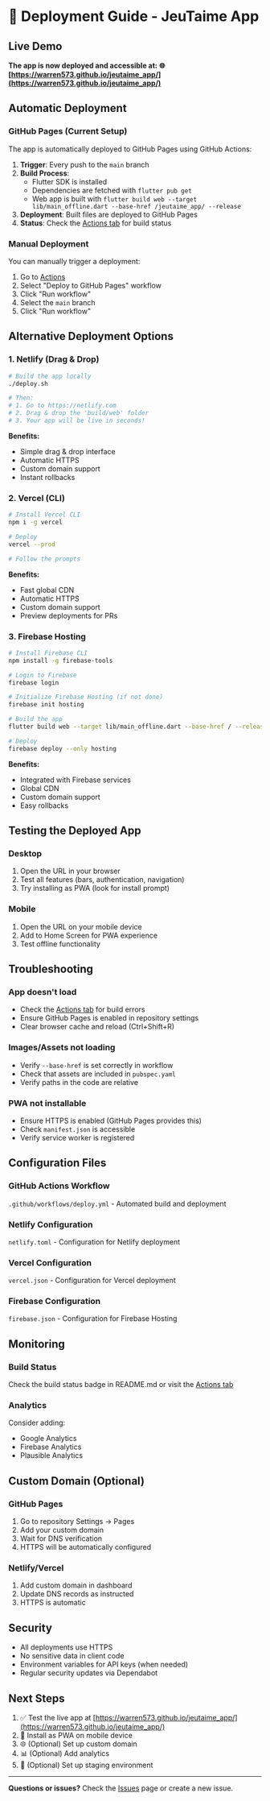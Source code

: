 # 🚀 Deployment Guide - JeuTaime App

## Live Demo

**The app is now deployed and accessible at:**
**🌐 [https://warren573.github.io/jeutaime_app/](https://warren573.github.io/jeutaime_app/)**

## Automatic Deployment

### GitHub Pages (Current Setup)

The app is automatically deployed to GitHub Pages using GitHub Actions:

1. **Trigger**: Every push to the `main` branch
2. **Build Process**: 
   - Flutter SDK is installed
   - Dependencies are fetched with `flutter pub get`
   - Web app is built with `flutter build web --target lib/main_offline.dart --base-href /jeutaime_app/ --release`
3. **Deployment**: Built files are deployed to GitHub Pages
4. **Status**: Check the [Actions tab](https://github.com/Warren573/jeutaime_app/actions) for build status

### Manual Deployment

You can manually trigger a deployment:

1. Go to [Actions](https://github.com/Warren573/jeutaime_app/actions)
2. Select "Deploy to GitHub Pages" workflow
3. Click "Run workflow"
4. Select the `main` branch
5. Click "Run workflow"

## Alternative Deployment Options

### 1. Netlify (Drag & Drop)

```bash
# Build the app locally
./deploy.sh

# Then:
# 1. Go to https://netlify.com
# 2. Drag & drop the 'build/web' folder
# 3. Your app will be live in seconds!
```

**Benefits:**
- Simple drag & drop interface
- Automatic HTTPS
- Custom domain support
- Instant rollbacks

### 2. Vercel (CLI)

```bash
# Install Vercel CLI
npm i -g vercel

# Deploy
vercel --prod

# Follow the prompts
```

**Benefits:**
- Fast global CDN
- Automatic HTTPS
- Custom domain support
- Preview deployments for PRs

### 3. Firebase Hosting

```bash
# Install Firebase CLI
npm install -g firebase-tools

# Login to Firebase
firebase login

# Initialize Firebase Hosting (if not done)
firebase init hosting

# Build the app
flutter build web --target lib/main_offline.dart --base-href / --release

# Deploy
firebase deploy --only hosting
```

**Benefits:**
- Integrated with Firebase services
- Global CDN
- Custom domain support
- Easy rollbacks

## Testing the Deployed App

### Desktop
1. Open the URL in your browser
2. Test all features (bars, authentication, navigation)
3. Try installing as PWA (look for install prompt)

### Mobile
1. Open the URL on your mobile device
2. Add to Home Screen for PWA experience
3. Test offline functionality

## Troubleshooting

### App doesn't load
- Check the [Actions tab](https://github.com/Warren573/jeutaime_app/actions) for build errors
- Ensure GitHub Pages is enabled in repository settings
- Clear browser cache and reload (Ctrl+Shift+R)

### Images/Assets not loading
- Verify `--base-href` is set correctly in workflow
- Check that assets are included in `pubspec.yaml`
- Verify paths in the code are relative

### PWA not installable
- Ensure HTTPS is enabled (GitHub Pages provides this)
- Check `manifest.json` is accessible
- Verify service worker is registered

## Configuration Files

### GitHub Actions Workflow
`.github/workflows/deploy.yml` - Automated build and deployment

### Netlify Configuration
`netlify.toml` - Configuration for Netlify deployment

### Vercel Configuration
`vercel.json` - Configuration for Vercel deployment

### Firebase Configuration
`firebase.json` - Configuration for Firebase Hosting

## Monitoring

### Build Status
Check the build status badge in README.md or visit the [Actions tab](https://github.com/Warren573/jeutaime_app/actions)

### Analytics
Consider adding:
- Google Analytics
- Firebase Analytics
- Plausible Analytics

## Custom Domain (Optional)

### GitHub Pages
1. Go to repository Settings → Pages
2. Add your custom domain
3. Wait for DNS verification
4. HTTPS will be automatically configured

### Netlify/Vercel
1. Add custom domain in dashboard
2. Update DNS records as instructed
3. HTTPS is automatic

## Security

- All deployments use HTTPS
- No sensitive data in client code
- Environment variables for API keys (when needed)
- Regular security updates via Dependabot

## Next Steps

1. ✅ Test the live app at [https://warren573.github.io/jeutaime_app/](https://warren573.github.io/jeutaime_app/)
2. 📱 Install as PWA on mobile device
3. 🌐 (Optional) Set up custom domain
4. 📊 (Optional) Add analytics
5. 🔄 (Optional) Set up staging environment

---

**Questions or issues?** Check the [Issues](https://github.com/Warren573/jeutaime_app/issues) page or create a new issue.

